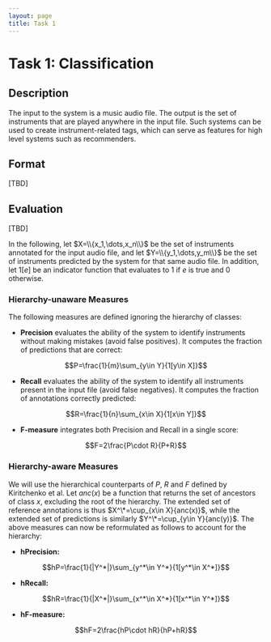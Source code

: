 ```yaml
---
layout: page
title: Task 1
---
```


# Task 1: Classification

## Description

The input to the system is a music audio file. The output is the set of instruments that are played anywhere in the input file. Such systems can be used to create instrument-related tags, which can serve as features for high level systems such as recommenders. 

## Format

[TBD]

## Evaluation

[TBD]

In the following, let $X=\\{x_1,\dots,x_n\\}$ be the set of instruments annotated for the input audio file, and let $Y=\\{y_1,\dots,y_m\\}$ be the set of instruments predicted by the system for that same audio file. In addition, let $1[e]$ be an indicator function that evaluates to $1$ if $e$ is true and $0$ otherwise.

### Hierarchy-unaware Measures

The following measures are defined ignoring the hierarchy of classes:

- **Precision** evaluates the ability of the system to identify instruments without making mistakes (avoid false positives). It computes the fraction of predictions that are correct:

$$P=\frac{1}{m}\sum_{y\in Y}{1[y\in X]}$$

- **Recall** evaluates the ability of the system to identify all instruments present in the input file (avoid false negatives). It computes the fraction of annotations correctly predicted:

$$R=\frac{1}{n}\sum_{x\in X}{1[x\in Y]}$$

- **F-measure** integrates both Precision and Recall in a single score:

$$F=2\frac{P\cdot R}{P+R}$$

### Hierarchy-aware Measures

We will use the hierarchical counterparts of $P$, $R$ and $F$ defined by Kiritchenko et al. Let $anc(x)$ be a function that returns the set of ancestors of class $x$, excluding the root of the hierarchy. The extended set of reference annotations is thus $X^\*=\cup_{x\in X}{anc(x)}$, while the extended set of predictions is similarly $Y^\*=\cup_{y\in Y}{anc(y)}$. The above measures can now be reformulated as follows to account for the hierarchy:

- **hPrecision:**

$$hP=\frac{1}{|Y^*|}\sum_{y^*\in Y^*}{1[y^*\in X^*]}$$

- **hRecall:**

$$hR=\frac{1}{|X^*|}\sum_{x^*\in X^*}{1[x^*\in Y^*]}$$

- **hF-measure:**

$$hF=2\frac{hP\cdot hR}{hP+hR}$$
